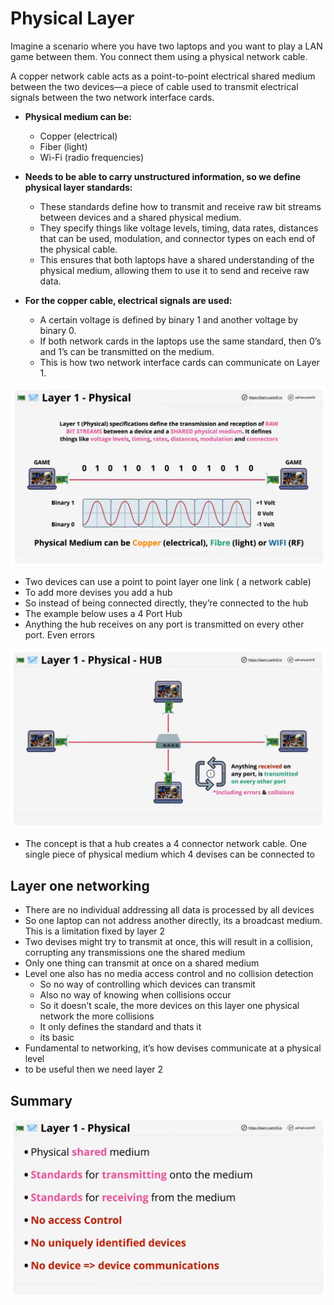 # Physical Layer


Imagine a scenario where you have two laptops and you want to play a LAN game between them. You connect them using a physical network cable.

A copper network cable acts as a point-to-point electrical shared medium between the two devices—a piece of cable used to transmit electrical signals between the two network interface cards.

- **Physical medium can be:**
  - Copper (electrical)
  - Fiber (light)
  - Wi-Fi (radio frequencies)

- **Needs to be able to carry unstructured information, so we define physical layer standards:**
  - These standards define how to transmit and receive raw bit streams between devices and a shared physical medium.
  - They specify things like voltage levels, timing, data rates, distances that can be used, modulation, and connector types on each end of the physical cable.
  - This ensures that both laptops have a shared understanding of the physical medium, allowing them to use it to send and receive raw data.

- **For the copper cable, electrical signals are used:**
  - A certain voltage is defined by binary 1 and another voltage by binary 0.
  - If both network cards in the laptops use the same standard, then 0’s and 1’s can be transmitted on the medium.
  - This is how two network interface cards can communicate on Layer 1.


<img align="center">![Network Diagram](../assets/physical-layer-one.png)</img>

- Two devices can use a point to point layer one link ( a network cable)
- To add more devises you add a hub
- So instead of being connected directly, they’re connected to the hub
- The example below uses a 4 Port Hub
- Anything the hub receives on any port is transmitted on every other port. Even errors


<img align="center">![Network Diagram](../assets/physical-layer-two.png)</img>

- The concept is that a hub creates a 4 connector network cable. One single piece of physical medium which 4 devises can be connected to 


## Layer one networking 
- There are no individual addressing all data is processed by all devices
- So one laptop can not address another directly, its a broadcast medium. This is a limitation fixed by layer 2
- Two devises might try to transmit at once, this will result in a collision, corrupting any transmissions one the shared medium
- Only one thing can transmit at once on a shared medium
- Level one also has no media access control and no collision detection
    - So no way of controlling which devices can transmit
    - Also no way of knowing when collisions occur
    - So it doesn’t scale, the more devices on this layer one physical network the more collisions
    - It only defines the standard and thats it
    - its basic
- Fundamental to networking, it’s how devises communicate at a physical level
- to be useful then we need layer 2


## Summary 

<img align="center">![Network Diagram](../assets/physical-layer-three.png)</img>